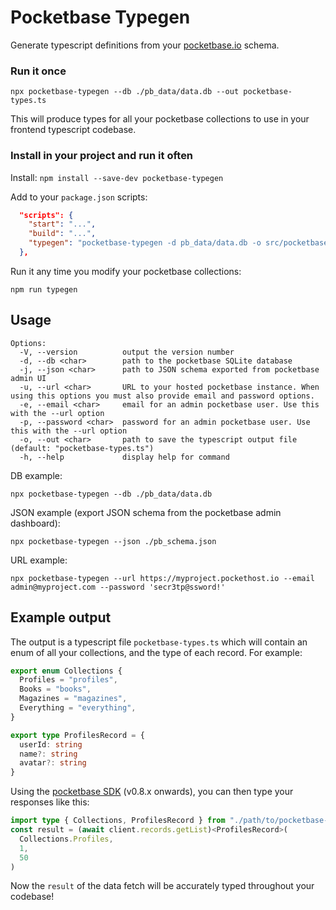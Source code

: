 # Pocketbase Typegen

Generate typescript definitions from your [pocketbase.io](https://pocketbase.io/) schema.

### Run it once

`npx pocketbase-typegen --db ./pb_data/data.db --out pocketbase-types.ts`

This will produce types for all your pocketbase collections to use in your frontend typescript codebase.

### Install in your project and run it often

Install: `npm install --save-dev pocketbase-typegen`

Add to your `package.json` scripts:

```json
  "scripts": {
    "start": "...",
    "build": "...",
    "typegen": "pocketbase-typegen -d pb_data/data.db -o src/pocketbase-types.ts"
  },
```

Run it any time you modify your pocketbase collections:

`npm run typegen`

## Usage

```
Options:
  -V, --version          output the version number
  -d, --db <char>        path to the pocketbase SQLite database
  -j, --json <char>      path to JSON schema exported from pocketbase admin UI
  -u, --url <char>       URL to your hosted pocketbase instance. When using this options you must also provide email and password options.
  -e, --email <char>     email for an admin pocketbase user. Use this with the --url option
  -p, --password <char>  password for an admin pocketbase user. Use this with the --url option
  -o, --out <char>       path to save the typescript output file (default: "pocketbase-types.ts")
  -h, --help             display help for command
```

DB example:

`npx pocketbase-typegen --db ./pb_data/data.db`

JSON example (export JSON schema from the pocketbase admin dashboard):

`npx pocketbase-typegen --json ./pb_schema.json`

URL example:

`npx pocketbase-typegen --url https://myproject.pockethost.io --email admin@myproject.com --password 'secr3tp@ssword!'`

## Example output

The output is a typescript file `pocketbase-types.ts` which will contain an enum of all your collections, and the type of each record. For example:

```typescript
export enum Collections {
  Profiles = "profiles",
  Books = "books",
  Magazines = "magazines",
  Everything = "everything",
}

export type ProfilesRecord = {
  userId: string
  name?: string
  avatar?: string
}
```

Using the [pocketbase SDK](https://github.com/pocketbase/js-sdk) (v0.8.x onwards), you can then type your responses like this:

```typescript
import type { Collections, ProfilesRecord } from "./path/to/pocketbase-types.ts"
const result = (await client.records.getList)<ProfilesRecord>(
  Collections.Profiles,
  1,
  50
)
```

Now the `result` of the data fetch will be accurately typed throughout your codebase!
